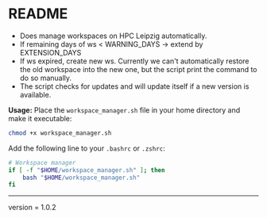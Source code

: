 # README
- Does manage workspaces on HPC Leipzig automatically.
- If remaining days of ws < WARNING_DAYS → extend by EXTENSION_DAYS
- If ws expired, create new ws. Currently we can't automatically restore the old workspace into the new one, but the script print the command to do so manually.
- The script checks for updates and will update itself if a new version is available.

**Usage:** 
Place the ```workspace_manager.sh``` file in your home directory and make it executable:
```bash
chmod +x workspace_manager.sh
```
Add the following line to your ```.bashrc``` or ```.zshrc```:
```bash
# Workspace manager
if [ -f "$HOME/workspace_manager.sh" ]; then
    bash "$HOME/workspace_manager.sh"
fi
```
---
version = 1.0.2